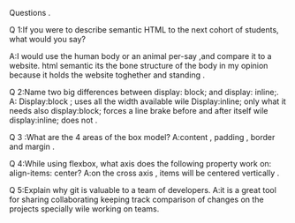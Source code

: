  Questions .

 Q 1:If you were to describe semantic HTML to the next cohort of students, what would you say?

A:I would use the human body or an animal per-say ,and compare  it to a website.
html semantic its the bone structure of the body in my opinion because it holds the website toghether and standing .

Q 2:Name two big differences between display: block; and display: inline;.
A: Display:block ; uses all the width available wile Display:inline; only what it needs also
 display:block; forces a line brake before and after itself wile display:inline; does not .

Q 3 :What are the 4 areas of the box model?
A:content , padding , border and margin .

Q 4:While using flexbox, what axis does the following property work on: align-items: center?
A:on the cross axis , items will be centered vertically .

Q 5:Explain why git is valuable to a team of developers.
A:it is a great tool for  sharing collaborating keeping track comparison  of changes on the projects specially wile working on teams.

